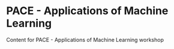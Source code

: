 # PACE - Applications of Machine Learning

Content for PACE - Applications of Machine Learning workshop
